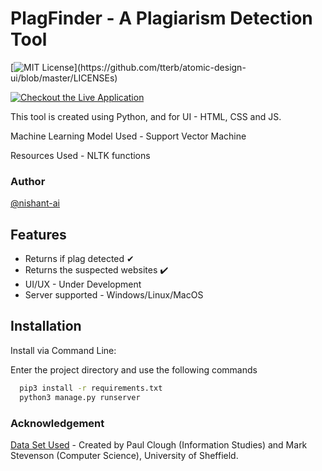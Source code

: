 
# PlagFinder - A Plagiarism Detection Tool
[![MIT License](https://img.shields.io/apm/l/atomic-design-ui.svg?)](https://github.com/tterb/atomic-design-ui/blob/master/LICENSEs)

[![Checkout the Live Application](https://img.shields.io/badge/my_portfolio-000?style=for-the-badge&logo=ko-fi&logoColor=white)](http://plagfinderr.herokuapp.com/)

This tool is created using Python, and for UI - HTML, CSS and JS.

Machine Learning Model Used - Support Vector Machine

Resources Used - NLTK functions

### Author
[@nishant-ai](https://www.github.com/nishant-ai)


## Features

- Returns if plag detected ✔
- Returns the suspected websites ✔️
- UI/UX - Under Development
- Server supported - Windows/Linux/MacOS


## Installation

Install via Command Line:

Enter the project directory and use the following commands

```bash
  pip3 install -r requirements.txt
  python3 manage.py runserver
```
    
### Acknowledgement
[Data Set Used](https://ir.shef.ac.uk/cloughie/resources/plagiarism_corpus.html) - Created by Paul Clough (Information Studies) and Mark Stevenson (Computer Science), University of Sheffield.
